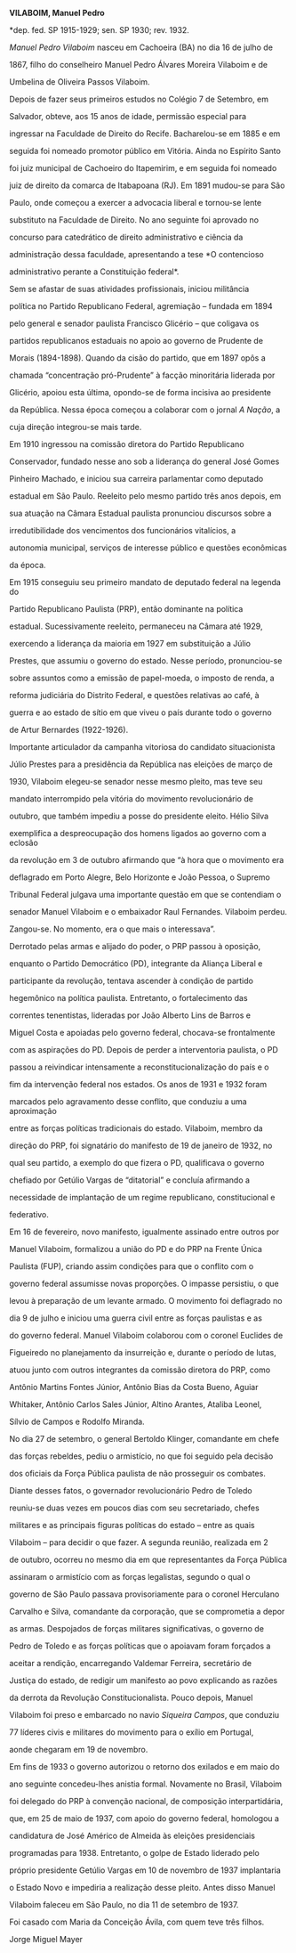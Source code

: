 **VILABOIM, Manuel Pedro**



\*dep. fed. SP 1915-1929; sen. SP 1930; rev. 1932.



*Manuel Pedro Vilaboim* nasceu em Cachoeira (BA) no dia 16 de julho de

1867, filho do conselheiro Manuel Pedro Álvares Moreira Vilaboim e de

Umbelina de Oliveira Passos Vilaboim.



Depois de fazer seus primeiros estudos no Colégio 7 de Setembro, em

Salvador, obteve, aos 15 anos de idade, permissão especial para

ingressar na Faculdade de Direito do Recife. Bacharelou-se em 1885 e em

seguida foi nomeado promotor público em Vitória. Ainda no Espírito Santo

foi juiz municipal de Cachoeiro do Itapemirim, e em seguida foi nomeado

juiz de direito da comarca de Itabapoana (RJ). Em 1891 mudou-se para São

Paulo, onde começou a exercer a advocacia liberal e tornou-se lente

substituto na Faculdade de Direito. No ano seguinte foi aprovado no

concurso para catedrático de direito administrativo e ciência da

administração dessa faculdade, apresentando a tese *O contencioso

administrativo perante a Constituição federal*.



Sem se afastar de suas atividades profissionais, iniciou militância

política no Partido Republicano Federal, agremiação – fundada em 1894

pelo general e senador paulista Francisco Glicério – que coligava os

partidos republicanos estaduais no apoio ao governo de Prudente de

Morais (1894-1898). Quando da cisão do partido, que em 1897 opôs a

chamada “concentração pró-Prudente” à facção minoritária liderada por

Glicério, apoiou esta última, opondo-se de forma incisiva ao presidente

da República. Nessa época começou a colaborar com o jornal *A Nação*, a

cuja direção integrou-se mais tarde.



Em 1910 ingressou na comissão diretora do Partido Republicano

Conservador, fundado nesse ano sob a liderança do general José Gomes

Pinheiro Machado, e iniciou sua carreira parlamentar como deputado

estadual em São Paulo. Reeleito pelo mesmo partido três anos depois, em

sua atuação na Câmara Estadual paulista pronunciou discursos sobre a

irredutibilidade dos vencimentos dos funcionários vitalícios, a

autonomia municipal, serviços de interesse público e questões econômicas

da época.



Em 1915 conseguiu seu primeiro mandato de deputado federal na legenda do

Partido Republicano Paulista (PRP), então dominante na política

estadual. Sucessivamente reeleito, permaneceu na Câmara até 1929,

exercendo a liderança da maioria em 1927 em substituição a Júlio

Prestes, que assumiu o governo do estado. Nesse período, pronunciou-se

sobre assuntos como a emissão de papel-moeda, o imposto de renda, a

reforma judiciária do Distrito Federal, e questões relativas ao café, à

guerra e ao estado de sítio em que viveu o país durante todo o governo

de Artur Bernardes (1922-1926).



Importante articulador da campanha vitoriosa do candidato situacionista

Júlio Prestes para a presidência da República nas eleições de março de

1930, Vilaboim elegeu-se senador nesse mesmo pleito, mas teve seu

mandato interrompido pela vitória do movimento revolucionário de

outubro, que também impediu a posse do presidente eleito. Hélio Silva

exemplifica a despreocupação dos homens ligados ao governo com a eclosão

da revolução em 3 de outubro afirmando que “à hora que o movimento era

deflagrado em Porto Alegre, Belo Horizonte e João Pessoa, o Supremo

Tribunal Federal julgava uma importante questão em que se contendiam o

senador Manuel Vilaboim e o embaixador Raul Fernandes. Vilaboim perdeu.

Zangou-se. No momento, era o que mais o interessava”.



Derrotado pelas armas e alijado do poder, o PRP passou à oposição,

enquanto o Partido Democrático (PD), integrante da Aliança Liberal e

participante da revolução, tentava ascender à condição de partido

hegemônico na política paulista. Entretanto, o fortalecimento das

correntes tenentistas, lideradas por João Alberto Lins de Barros e

Miguel Costa e apoiadas pelo governo federal, chocava-se frontalmente

com as aspirações do PD. Depois de perder a interventoria paulista, o PD

passou a reivindicar intensamente a reconstitucionalização do país e o

fim da intervenção federal nos estados. Os anos de 1931 e 1932 foram

marcados pelo agravamento desse conflito, que conduziu a uma aproximação

entre as forças políticas tradicionais do estado. Vilaboim, membro da

direção do PRP, foi signatário do manifesto de 19 de janeiro de 1932, no

qual seu partido, a exemplo do que fizera o PD, qualificava o governo

chefiado por Getúlio Vargas de “ditatorial” e concluía afirmando a

necessidade de implantação de um regime republicano, constitucional e

federativo.



Em 16 de fevereiro, novo manifesto, igualmente assinado entre outros por

Manuel Vilaboim, formalizou a união do PD e do PRP na Frente Única

Paulista (FUP), criando assim condições para que o conflito com o

governo federal assumisse novas proporções. O impasse persistiu, o que

levou à preparação de um levante armado. O movimento foi deflagrado no

dia 9 de julho e iniciou uma guerra civil entre as forças paulistas e as

do governo federal. Manuel Vilaboim colaborou com o coronel Euclides de

Figueiredo no planejamento da insurreição e, durante o período de lutas,

atuou junto com outros integrantes da comissão diretora do PRP, como

Antônio Martins Fontes Júnior, Antônio Bias da Costa Bueno, Aguiar

Whitaker, Antônio Carlos Sales Júnior, Altino Arantes, Ataliba Leonel,

Sílvio de Campos e Rodolfo Miranda.



No dia 27 de setembro, o general Bertoldo Klinger, comandante em chefe

das forças rebeldes, pediu o armistício, no que foi seguido pela decisão

dos oficiais da Força Pública paulista de não prosseguir os combates.

Diante desses fatos, o governador revolucionário Pedro de Toledo

reuniu-se duas vezes em poucos dias com seu secretariado, chefes

militares e as principais figuras políticas do estado – entre as quais

Vilaboim – para decidir o que fazer. A segunda reunião, realizada em 2

de outubro, ocorreu no mesmo dia em que representantes da Força Pública

assinaram o armistício com as forças legalistas, segundo o qual o

governo de São Paulo passava provisoriamente para o coronel Herculano

Carvalho e Silva, comandante da corporação, que se comprometia a depor

as armas. Despojados de forças militares significativas, o governo de

Pedro de Toledo e as forças políticas que o apoiavam foram forçados a

aceitar a rendição, encarregando Valdemar Ferreira, secretário de

Justiça do estado, de redigir um manifesto ao povo explicando as razões

da derrota da Revolução Constitucionalista. Pouco depois, Manuel

Vilaboim foi preso e embarcado no navio *Siqueira Campos*, que conduziu

77 líderes civis e militares do movimento para o exílio em Portugal,

aonde chegaram em 19 de novembro.



Em fins de 1933 o governo autorizou o retorno dos exilados e em maio do

ano seguinte concedeu-lhes anistia formal. Novamente no Brasil, Vilaboim

foi delegado do PRP à convenção nacional, de composição interpartidária,

que, em 25 de maio de 1937, com apoio do governo federal, homologou a

candidatura de José Américo de Almeida às eleições presidenciais

programadas para 1938. Entretanto, o golpe de Estado liderado pelo

próprio presidente Getúlio Vargas em 10 de novembro de 1937 implantaria

o Estado Novo e impediria a realização desse pleito. Antes disso Manuel

Vilaboim faleceu em São Paulo, no dia 11 de setembro de 1937.



Foi casado com Maria da Conceição Ávila, com quem teve três filhos.



Jorge Miguel Mayer



